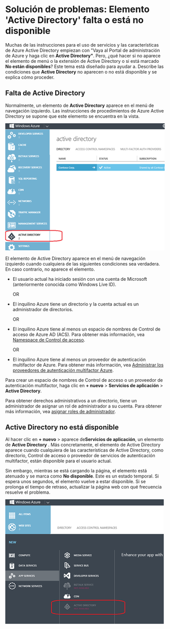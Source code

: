<properties
   pageTitle="Solución de problemas: Elemento 'Active Directory' falta o está no disponible | Microsoft Azure "
   description="Qué hacer cuando el elemento de menú de Active Directory no aparece en el Portal de administración de Azure."
   services="active-directory"
   documentationCenter="na"
   authors="bryanla"
   manager="mbaldwin"
   editor=""/>

<tags
   ms.service="active-directory"
   ms.devlang="na"
   ms.topic="article"
   ms.tgt_pltfrm="na"
   ms.workload="identity"
   ms.date="09/16/2016"
   ms.author="mbaldwin"/>

# <a name="troubleshooting-active-directory-item-is-missing-or-not-available"></a>Solución de problemas: Elemento 'Active Directory' falta o está no disponible

Muchas de las instrucciones para el uso de servicios y las características de Azure Active Directory empiezan con "Vaya al Portal de administración de Azure y haga clic en **Active Directory"**. Pero, ¿qué hacer si no aparece el elemento de menú o la extensión de Active Directory o si está marcado **No están disponibles**? Este tema está diseñado para ayudar a. Describe las condiciones que **Active Directory** no aparecen o no está disponible y se explica cómo proceder.

## <a name="active-directory-is-missing"></a>Falta de Active Directory

Normalmente, un elemento de **Active Directory** aparece en el menú de navegación izquierdo. Las instrucciones de procedimientos de Azure Active Directory se supone que este elemento se encuentra en la vista.

![Captura de pantalla: Active Directory en Azure](./media/active-directory-troubleshooting/typical-view.png)

El elemento de Active Directory aparece en el menú de navegación izquierdo cuando cualquiera de las siguientes condiciones sea verdadera. En caso contrario, no aparece el elemento.

* El usuario actual ha iniciado sesión con una cuenta de Microsoft (anteriormente conocida como Windows Live ID).

    OR

* El inquilino Azure tiene un directorio y la cuenta actual es un administrador de directorios.

    OR

* El inquilino Azure tiene al menos un espacio de nombres de Control de acceso de Azure AD (ACS). Para obtener más información, vea [Namespace de Control de acceso](https://msdn.microsoft.com/library/azure/gg185908.aspx).

    OR

* El inquilino Azure tiene al menos un proveedor de autenticación multifactor de Azure. Para obtener más información, vea [Administrar los proveedores de autenticación multifactor Azure](../multi-factor-authentication/multi-factor-authentication-get-started-cloud.md).

Para crear un espacio de nombres de Control de acceso o un proveedor de autenticación multifactor, haga clic en **+ nuevo** > **Servicios de aplicación** > **Active Directory**.

Para obtener derechos administrativos a un directorio, tiene un administrador de asignar un rol de administrador a su cuenta. Para obtener más información, vea [asignar roles de administrador](active-directory-assign-admin-roles.md).

## <a name="active-directory-is-not-available"></a>Active Directory no está disponible

Al hacer clic en **+ nuevo** > aparece de**Servicios de aplicación**, un elemento de **Active Directory** . Más concretamente, el elemento de Active Directory aparece cuando cualquiera de las características de Active Directory, como directorio, Control de acceso o proveedor de servicios de autenticación multifactor, están disponible para el usuario actual.

Sin embargo, mientras se está cargando la página, el elemento está atenuado y se marca como **No disponible**. Este es un estado temporal. Si espera unos segundos, el elemento vuelve a estar disponible. Si se prolonga el tiempo de retraso, actualizar la página web con qué frecuencia resuelve el problema.

![Captura de pantalla: Active Directory no está disponible](./media/active-directory-troubleshooting/not-available.png)
